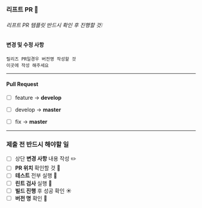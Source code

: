 
### 리프트 PR 🚀

###### 리프트 PR 템플릿 반드시 확인 후 진행할 것❕



#### 변경 및 수정 사항

	릴리즈 PR일경우 버전명 작성할 것
	이곳에 작성 해주세요 

<hr>

#### Pull Request
- [ ] feature -> **develop**
- [ ] develop -> **master**
- [ ] fix -> **master**


<hr>

### 제출 전 반드시 해야할 일

- [ ] 상단 **변경 사항** 내용 작성 ✏️
- [ ] **PR 위치** 확인할 것 🌻
- [ ] **테스트** 전부 실행 📙
- [ ] **린트 검사** 실행 🔎
- [ ] **빌드 진행** 후 성공 확인 ☀️
- [ ] **버전 명** 확인 🧲